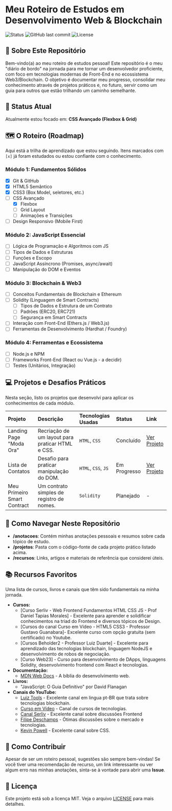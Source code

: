 # Meu Roteiro de Estudos em Desenvolvimento Web & Blockchain

![Status](https://img.shields.io/badge/status-em%20progresso-yellow)
![GitHub last commit](https://img.shields.io/github/last-commit/seu-usuario/seu-repositorio)
![License](https://img.shields.io/badge/license-MIT-blue)

## 🎯 Sobre Este Repositório

Bem-vindo(a) ao meu roteiro de estudos pessoal! Este repositório é o meu "diário de bordo" na jornada para me tornar um desenvolvedor proficiente, com foco em tecnologias modernas de Front-End e no ecossistema Web3/Blockchain. O objetivo é documentar meu progresso, consolidar meu conhecimento através de projetos práticos e, no futuro, servir como um guia para outros que estão trilhando um caminho semelhante.

## 🚀 Status Atual

Atualmente estou focado em: **CSS Avançado (Flexbox & Grid)**

## 🗺️ O Roteiro (Roadmap)

Aqui está a trilha de aprendizado que estou seguindo. Itens marcados com `[x]` já foram estudados ou estou confiante com o conhecimento.

### Módulo 1: Fundamentos Sólidos
- [x] Git & GitHub
- [x] HTML5 Semântico
- [x] CSS3 (Box Model, seletores, etc.)
- [ ] CSS Avançado
  - [x] Flexbox
  - [ ] Grid Layout
  - [ ] Animações e Transições
- [ ] Design Responsivo (Mobile First)

### Módulo 2: JavaScript Essencial
- [ ] Lógica de Programação e Algoritmos com JS
- [ ] Tipos de Dados e Estruturas
- [ ] Funções e Escopo
- [ ] JavaScript Assíncrono (Promises, async/await)
- [ ] Manipulação do DOM e Eventos

### Módulo 3: Blockchain & Web3
- [ ] Conceitos Fundamentais de Blockchain e Ethereum
- [ ] Solidity (Linguagem de Smart Contracts)
  - [ ] Tipos de Dados e Estrutura de um Contrato
  - [ ] Padrões (ERC20, ERC721)
  - [ ] Segurança em Smart Contracts
- [ ] Interação com Front-End (Ethers.js / Web3.js)
- [ ] Ferramentas de Desenvolvimento (Hardhat / Foundry)

### Módulo 4: Ferramentas e Ecossistema
- [ ] Node.js e NPM
- [ ] Frameworks Front-End (React ou Vue.js - a decidir)
- [ ] Testes (Unitários, Integração)

## 💻 Projetos e Desafios Práticos

Nesta seção, listo os projetos que desenvolvi para aplicar os conhecimentos de cada módulo.

| Projeto | Descrição | Tecnologias Usadas | Status | Link |
| :--- | :--- | :--- | :--- | :--- |
| Landing Page "Moda Ora" | Recriação de um layout para praticar HTML e CSS. | `HTML`, `CSS` | Concluído | [Ver Projeto](./projetos/moda-ora) |
| Lista de Contatos | Desafio para praticar manipulação do DOM. | `HTML`, `CSS`, `JS` | Em Progresso | [Ver Projeto](./projetos/lista-contatos) |
| Meu Primeiro Smart Contract | Um contrato simples de registro de nomes. | `Solidity` | Planejado | - |

## 📂 Como Navegar Neste Repositório

- **/anotacoes**: Contém minhas anotações pessoais e resumos sobre cada tópico de estudo.
- **/projetos**: Pasta com o código-fonte de cada projeto prático listado acima.
- **/recursos**: Links, artigos e materiais de referência que considerei úteis.

## 📚 Recursos Favoritos

Uma lista de cursos, livros e canais que têm sido fundamentais na minha jornada.

- **Cursos:**
  - [Curso Serliv - Web Frontend Fundamentos HTML CSS JS - Prof Daniel Tapias
    Morales] - Excelente para
    aprender e solidificar conhecimentos na triad do Frontend e diversos tópicos
    de Design.
  - [Cursos do canal Curso em Vídeo - HTML5 CSS3 - Professor Gustavo
    Guanabara]- Excelente curso com opção gratuita (sem certificado) no Youtube.
  - [Cursos Beholder2 - Professor Luiz Duarte] - Excelente para aprendizado das
    tecnologias blockchain, linguagem NodeJS e desenvolvimento de robos de
    negociação. 
  - [Curso Web23] - Curso para desenvolvimento de DApps, linguagens Solidity,
    desenvolvimento frontend com React e tecnologias. 
- **Documentação:**
  - [MDN Web Docs](https://developer.mozilla.org/) - A bíblia do desenvolvimento web.
- **Livros:**
  - "JavaScript: O Guia Definitivo" por David Flanagan
- **Canais do YouTube:**
  - [Luiz Tools](https://www.youtube.com/@LuizTools) - Excelente canal em lingua
    pt-BR que trata sobre tecnologias blockchain.
  - [Curso em Vídeo](https://www.youtube.com/c/CursoemV%C3%ADdeo) - Canal de
    cursos de tecnologias.
  - [Canal Serliv](https://www.youtube.com/@serliv) - Excelente canal sobre
    discussões Frontend
  - [Filipe Deschamps](https://www.youtube.com/c/FilipeDeschamps) - Ótimas discussões sobre o mercado e tecnologias.
  - [Kevin Powell](https://www.youtube.com/@KevinPowell) - Excelente canal sobre
    CSS.

## 👋 Como Contribuir

Apesar de ser um roteiro pessoal, sugestões são sempre bem-vindas! Se você tiver uma recomendação de recurso, um link interessante ou ver algum erro nas minhas anotações, sinta-se à vontade para abrir uma **Issue**.

## 📜 Licença

Este projeto está sob a licença MIT. Veja o arquivo [LICENSE](./LICENSE) para mais detalhes.
